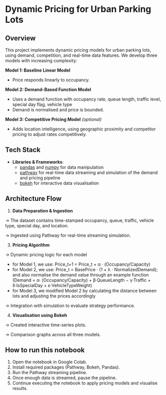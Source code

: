 # Dynamic Pricing for Urban Parking Lots

## Overview
This project implements dynamic pricing models for urban parking lots, using demand, competition, and real-time data features.
We develop three models with increasing complexity:

**Model 1: Baseline Linear Model**
- Price responds linearly to occupancy.

**Model 2: Demand-Based Function Model**
- Uses a demand function with occupancy rate, queue length, traffic level, special day flag, vehicle type
- Demand is normalised and price is bounded.

**Model 3: Competitive Pricing Model** *(optional)*
- Adds location intelligence, using geographic proximity and competitor pricing to adjust rates competitively.

## Tech Stack
- **Libraries & Frameworks**:
  - [pandas](https://pandas.pydata.org/) and  [numpy](https://numpy.org/) for data manipulation
  - [pathway](https://pathway.com/) for real-time data streaming and simulation of the demand and pricing pipeline
  - [bokeh](https://bokeh.org/) for interactive data visualisation
 
## Architecture Flow
1. **Data Preparation & Ingestion**

-> The dataset contains time-stamped occupancy, queue, traffic, vehicle type, special day, and location.
   
-> Ingested using Pathway for real-time streaming simulation.

3. **Pricing Algorithm**

-> Dynamic pricing logic for each model
   - for Model 1, we use: Price_t+1 = Price_t + α · (Occupancy/Capacity)
   - for Model 2, we use: Price_t = BasePrice · (1 + λ · NormalizedDemand); and also normalise the demand value through an example function (Demand = α· (Occupancy/Capacity) + β·QueueLength − γ·Traffic + δ·IsSpecialDay + ε·VehicleTypeWeight)
   - for Model 3, we modified Model 2 by calculating the distance between lots and adjusting the prices accordingly
  
-> Integration with simulation to evaluate strategy performance.

4. **Visualisation using Bokeh**

-> Created interactive time-series plots.
   
-> Comparison graphs across all three models.

## How to run this notebook
1. Open the notebook in Google Colab.
2. Install required packages (Pathway, Bokeh, Pandas).
3. Run the Pathway streaming pipeline.
4. Once enough data is streamed, pause the pipeline.
5. Continue executing the notebook to apply pricing models and visualise results.
